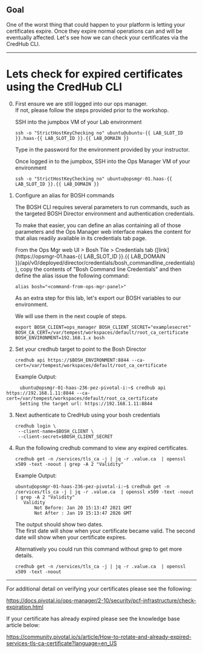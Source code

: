 ## Goal

One of the worst thing that could happen to your platform is letting your certificates expire.   Once they expire normal operations can and will be eventually affected.   Let's see how we can check your certificates via the CredHub CLI.  

---

# Lets check for expired certificates using the CredHub CLI 
0. First ensure we are still logged into our ops manager.   
   If not, please follow the steps provided prior to the workshop.   

   SSH into the jumpbox VM of your Lab environment

    ```execute
    ssh -o "StrictHostKeyChecking no" ubuntu@ubuntu-{{ LAB_SLOT_ID }}.haas-{{ LAB_SLOT_ID }}.{{ LAB_DOMAIN }}
    ```
    Type in the password for the environment provided by your instructor.

   Once logged in to the jumpbox, SSH into the Ops Manager VM of your environment

    ```execute
    ssh -o "StrictHostKeyChecking no" ubuntu@opsmgr-01.haas-{{ LAB_SLOT_ID }}.{{ LAB_DOMAIN }}
    ```
    
1. Configure an alias for BOSH commands  

    The BOSH CLI requires several parameters to run commands, such as the targeted BOSH Director environment and authentication credentials. 

    To make that easier, you can define an alias containing all of those parameters and the Ops Manager web interface makes the content for that alias readily available in its credentials tab page.

    From the Ops Mgr web UI > Bosh Tile > Credentials tab ([link](https://opsmgr-01.haas-{{ LAB_SLOT_ID }}.{{ LAB_DOMAIN }}/api/v0/deployed/director/credentials/bosh_commandline_credentials)), copy the contents of "Bosh Command line Credentials" and then define the alias issue the following command:  

   ```copy-and-edit
   alias bosh="<command-from-ops-mgr-panel>"
   ```
   
   As an extra step for this lab, let's export our BOSH variables to our environment.
   
   We will use them in the next couple of steps.   
   
   
   ```copy-and-edit
   export BOSH_CLIENT=ops_manager BOSH_CLIENT_SECRET="examplesecret" BOSH_CA_CERT=/var/tempest/workspaces/default/root_ca_certificate BOSH_ENVIRONMENT=192.168.1.x bosh
   ```

    
2.  Set your credhub target to point to the Bosh Director  

    ```execute
    credhub api https://$BOSH_ENVIRONMENT:8844 --ca-cert=/var/tempest/workspaces/default/root_ca_certificate
    ```
    
    Example Output: 
    
   ``` 
        ubuntu@opsmgr-01-haas-236-pez-pivotal-i:~$ credhub api https://192.168.1.11:8844 --ca-cert=/var/tempest/workspaces/default/root_ca_certificate
        Setting the target url: https://192.168.1.11:8844
   ```


3.  Next authenticate to CredHub using your bosh credentials 

    ```execute
    credhub login \
     --client-name=$BOSH_CLIENT \
     --client-secret=$BOSH_CLIENT_SECRET
    ```
  
4.  Run the following credhub command to view any expired certificates. 

    ```execute
    credhub get -n /services/tls_ca -j | jq -r .value.ca  | openssl x509 -text -noout | grep -A 2 "Validity"
    ```
    
    Example Output: 
    ```
    ubuntu@opsmgr-01-haas-236-pez-pivotal-i:~$ credhub get -n /services/tls_ca -j | jq -r .value.ca  | openssl x509 -text -noout | grep -A 2 "Validity"
       Validity
           Not Before: Jan 20 15:13:47 2021 GMT
           Not After : Jan 19 15:13:47 2026 GMT
    ```
    
    The output should show two dates.  
    The first date will show when your certificate became valid. 
    The second date will show when your certificate expires.
    
    Alternatively you could run this command without grep to get more details.  
    
    ```execute
    credhub get -n /services/tls_ca -j | jq -r .value.ca  | openssl x509 -text -noout
    ```

---
    
For additional detail on verifying your certificates please see the following: 

https://docs.pivotal.io/ops-manager/2-10/security/pcf-infrastructure/check-expiration.html
 

If your certificate has already expired please see the knowledge base article below: 

https://community.pivotal.io/s/article/How-to-rotate-and-already-expired-services-tls-ca-certificate?language=en_US
